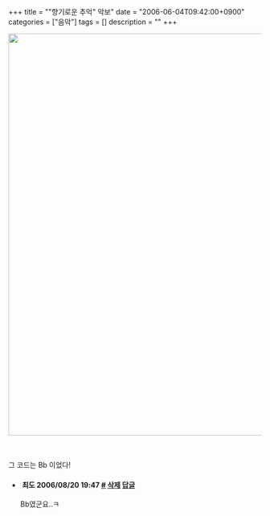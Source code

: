 +++
title = "\"향기로운 추억\" 악보"
date = "2006-06-04T09:42:00+0900"
categories = ["음악"]
tags = []
description = ""
+++
<span class="copyright_entry" style="display:block;" title="&quot;향기로운 추억&quot; 악보@@**@@http://shed.egloos.com/1340580"></span>
<div style="text-align:center">
 <img class="image_mid" border="0" onmouseover="this.style.cursor='pointer'" alt="" src="/attachment/1340580_1.jpg" width="600" height="800" onclick="Control.Modal.openDialog(this, event, 'http://pds2.egloos.com/pds/1/200606/04/82/a0003782_9402154.jpg', 768, 1024);">
</div>
<br>
<br>
<p>그 코드는 Bb 이었다!</p> 
<!--
       <rdf:RDF xmlns:rdf="http://www.w3.org/1999/02/22-rdf-syntax-ns#"
		    xmlns:dc="http://purl.org/dc/elements/1.1/"
		    xmlns:trackback="http://madskills.com/public/xml/rss/module/trackback/">
       <rdf:Description
	        rdf:about="http://shed.egloos.com/1340580"
	        dc:identifier="http://shed.egloos.com/1340580"
	        dc:title="&quot;향기로운 추억&quot; 악보"
	        trackback:ping="http://shed.egloos.com/tb/1340580"/>
       </rdf:RDF>
       -->

<ul><li class="comment_item"> <h4 class="comment_writer_info"> <span class="comment_gravatar"><img src="http://md.egloos.com/img/eg/profile_anonymous.jpg" alt=""></span> <span class="comment_writer">최도</span> <span class="comment_datetime" title="2006/08/20 19:47">2006/08/20 19:47</span> <span class="comment_link"><a name="5315027" href="http://shed.egloos.com/1340580#5315027" title="#">#</a> </span> <span class="comment_admin"> <a href="#" onclick="delComment_view('a0003782','1340580','5315027','','','0'); return false;">삭제</a> <a href="javascript:;" onclick="replyComment('replyform1340580','1340580','5315027',5,'','http://', '', 'http://shed.egloos.com/1340580#cmt','','0'); return false;" title="답글">답글</a> </span> <span class="comment_security"></span> </h4>
 <div id="comment_5315027">
  Bb였군요..ㅋ
 </div> 
 <div id="reply1340580_5315027" class="comment_write reply_write" style="display:none;"></div> </li></ul>